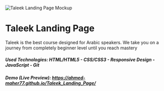 ![Taleek Landing Page Mockup](https://github.com/Ahmed-Maher77/Taleek_Landing_Page/assets/112467034/f20b6653-b4b8-4756-ab3d-03396a7bfd85)

# Taleek Landing Page 
Taleek is the best course designed for Arabic speakers. We take you on a journey from completely beginner level until you reach mastery

##### Used Technologies: HTML/HTML5 - CSS/CSS3 - Responsive Design - JavaScript - Git
##### Demo (Live Preview): https://ahmed-maher77.github.io/Taleek_Landing_Page/
